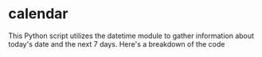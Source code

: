 # calendar
 This Python script utilizes the datetime module to gather information about today's date and the next 7 days. Here's a breakdown of the code
